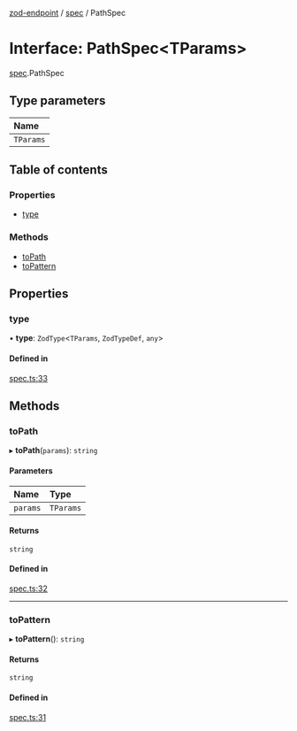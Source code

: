 [zod-endpoint](../README.md) / [spec](../modules/spec.md) / PathSpec

# Interface: PathSpec<TParams\>

[spec](../modules/spec.md).PathSpec

## Type parameters

| Name |
| :------ |
| `TParams` |

## Table of contents

### Properties

- [type](spec.PathSpec.md#type)

### Methods

- [toPath](spec.PathSpec.md#topath)
- [toPattern](spec.PathSpec.md#topattern)

## Properties

### type

• **type**: `ZodType`<`TParams`, `ZodTypeDef`, `any`\>

#### Defined in

[spec.ts:33](https://github.com/lorefnon/zod-endpoint/blob/9c603d0/src/spec.ts#L33)

## Methods

### toPath

▸ **toPath**(`params`): `string`

#### Parameters

| Name | Type |
| :------ | :------ |
| `params` | `TParams` |

#### Returns

`string`

#### Defined in

[spec.ts:32](https://github.com/lorefnon/zod-endpoint/blob/9c603d0/src/spec.ts#L32)

___

### toPattern

▸ **toPattern**(): `string`

#### Returns

`string`

#### Defined in

[spec.ts:31](https://github.com/lorefnon/zod-endpoint/blob/9c603d0/src/spec.ts#L31)
